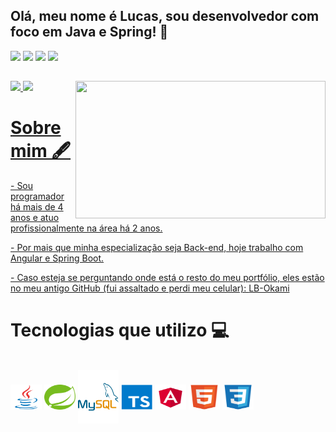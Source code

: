 

## Olá, meu nome é Lucas, sou desenvolvedor com foco em Java e Spring! 🔭

<div> 
  <a href="https://www.linkedin.com/in/lucas-buzo" target="_blank"><img src="https://img.shields.io/badge/-LinkedIn-%230077B5?style=for-the-badge&logo=linkedin&logoColor=white" target="_blank"><a> 
  <a href="https://www.twitch.tv/lexdeluto" target="_blank"><img src="https://img.shields.io/badge/Twitch-9146FF?style=for-the-badge&logo=twitch&logoColor=white" target="_blank"></a>
  <a href="https://instagram.com/luks.kaiser" target="_blank"><img src="https://img.shields.io/badge/-Instagram-%23E4405F?style=for-the-badge&logo=instagram&logoColor=white" target="_blank"></a>
  <a href="mailto:lucabtei@outlook.com"><img src="https://img.shields.io/badge/Microsoft_Outlook-0078D4?style=for-the-badge&logo=microsoft-outlook&logoColor=white"></a>
</div>
    
##

<div>
  <img align="right" height="220px" width="400px" src="https://github.com/Okamium/Okamium/blob/main/arthas.gif">
  <a href="https://github.com/Okamium">
    <img height="180em" src="https://github-readme-stats.vercel.app/api?username=Okamium&theme=vision-friendly-dark&show_icons=true&count_private=true">
    <img height="165em" src="https://github-readme-stats.vercel.app/api/top-langs/?username=Okamium&theme=vision-friendly-dark&layout=compact">
</div>

##

# Sobre mim 🖋️
<div>
  <p> 
    - Sou programador há mais de 4 anos e atuo profissionalmente na área há 2 anos.
  </p>
   <p> 
    - Por mais que minha especialização seja Back-end, hoje trabalho com Angular e Spring Boot.
  </p>
  <p> 
     - Caso esteja se perguntando onde está o resto do meu portfólio, eles estão no meu antigo GitHub (fui assaltado e perdi meu celular): <a href="https://github.com/LB-Okami">LB-Okami</a> 
   </p> 
</div>

##

# Tecnologias que utilizo 💻
<div style="display: inline_block"><br>
  <img align="center" alt="Okamium-Java" height="40" width="50" src="https://raw.githubusercontent.com/devicons/devicon/master/icons/java/java-original.svg">
  <img align="center" alt="Okamium-Spring" height="40" width="50" src="https://raw.githubusercontent.com/devicons/devicon/master/icons/spring/spring-original.svg">
  <img align="center" alt="Okamium-MySQL" height="85" width="65" src="https://raw.githubusercontent.com/devicons/devicon/master/icons/mysql/mysql-original-wordmark.svg">
  <img align="center" alt="Okamiuma-Ts" height="40" width="50" src="https://raw.githubusercontent.com/devicons/devicon/master/icons/typescript/typescript-plain.svg">
  <img align="center" alt="Okamium-React" height="40" width="50" src="https://raw.githubusercontent.com/devicons/devicon/master/icons/angular/angular-original.svg">
  <img align="center" alt="Okamium-HTML" height="40" width="50" src="https://raw.githubusercontent.com/devicons/devicon/master/icons/html5/html5-original.svg">
  <img align="center" alt="Okamium-CSS" height="40" width="50" src="https://raw.githubusercontent.com/devicons/devicon/master/icons/css3/css3-original.svg">
</div>

